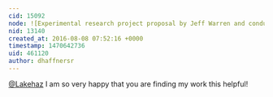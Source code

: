 ```yaml
---
cid: 15092
node: ![Experimental research project proposal by Jeff Warren and conducted by David Haffner ](../notes/dhaffnersr/05-24-2016/experimental-research-project-proposal-by-jeff-warren-and-conducted-by-david-haffner)
nid: 13140
created_at: 2016-08-08 07:52:16 +0000
timestamp: 1470642736
uid: 461120
author: dhaffnersr
---
```


[@Lakehaz](/profile/Lakehaz) I am so very happy that you are finding my work this helpful!